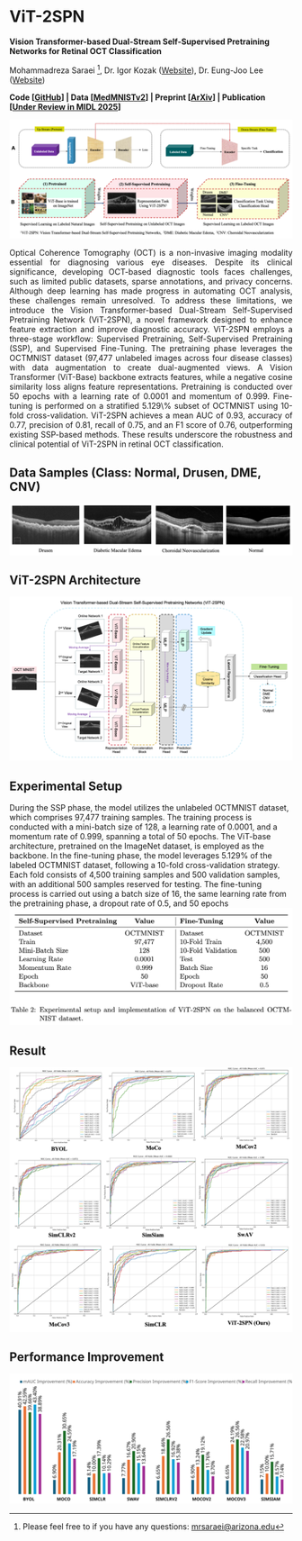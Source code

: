 # ViT-2SPN
**Vision Transformer-based Dual-Stream Self-Supervised Pretraining Networks for Retinal OCT Classification**

Mohammadreza Saraei [^1], Dr. Igor Kozak ([Website](https://doctors.bannerhealth.com/provider/igor-kozak/2955460?utm_source=gmb&utm_medium=listing&utm_campaign=doc_onlinescheduling&y_source=1_MTA1NzIwNTgzMy03MTUtbG9jYXRpb24ud2Vic2l0ZQ%3D%3D)), Dr. Eung-Joo Lee ([Website](https://www.brunel.ac.uk/people/sebelan-danishvar](https://ece.engineering.arizona.edu/faculty-staff/faculty/eung-joo-lee)))

**Code [[GitHub](https://github.com/mrsaraei/ViT-2SPN/tree/main)] | Data [[MedMNISTv2](https://github.com/MedMNIST/MedMNIST)] | Preprint [[ArXiv](https://doi.org/10.48550/arXiv.2501.17260)] | Publication [[Under Review in MIDL 2025](https://openreview.net/forum?id=2dJkEBWyOE&noteId=2dJkEBWyOE)]**

![SSP Approach](https://github.com/mrsaraei/ViT-2SPN/blob/536d76cd13d13e683cb47f23da126d67d88b7928/figures/Fig_1-1.svg)

<p align='justify'>Optical Coherence Tomography (OCT) is a non-invasive imaging modality essential for diagnosing various eye diseases. Despite its clinical significance, developing OCT-based diagnostic tools faces challenges, such as limited public datasets, sparse annotations, and privacy concerns. Although deep learning has made progress in automating OCT analysis, these challenges remain unresolved. To address these limitations, we introduce the Vision Transformer-based Dual-Stream Self-Supervised Pretraining Network (ViT-2SPN), a novel framework designed to enhance feature extraction and improve diagnostic accuracy. ViT-2SPN employs a three-stage workflow: Supervised Pretraining, Self-Supervised Pretraining (SSP), and Supervised Fine-Tuning. The pretraining phase leverages the OCTMNIST dataset (97,477 unlabeled images across four disease classes) with data augmentation to create dual-augmented views. A Vision Transformer (ViT-Base) backbone extracts features, while a negative cosine similarity loss aligns feature representations. Pretraining is conducted over 50 epochs with a learning rate of 0.0001 and momentum of 0.999. Fine-tuning is performed on a stratified 5.129\% subset of OCTMNIST using 10-fold cross-validation. ViT-2SPN achieves a mean AUC of 0.93, accuracy of 0.77, precision of 0.81, recall of 0.75, and an F1 score of 0.76, outperforming existing SSP-based methods. These results underscore the robustness and clinical potential of ViT-2SPN in retinal OCT classification.</p>

## Data Samples (Class: Normal, Drusen, DME, CNV)
![ViT-2SPN Architecture](https://github.com/mrsaraei/ViT-2SPN/blob/7f74e36f5e2fe3a57ed47c0647571e0067ab9c40/figures/Fig_2-1.svg)

## ViT-2SPN Architecture
![ViT-2SPN Architecture](https://github.com/mrsaraei/ViT-2SPN/blob/7f74e36f5e2fe3a57ed47c0647571e0067ab9c40/figures/Fig_3-1.svg)

## Experimental Setup
During the SSP phase, the model utilizes the unlabeled OCTMNIST dataset, which comprises 97,477 training samples. The training process is conducted with a mini-batch size of 128, a learning rate of 0.0001, and a momentum rate of 0.999, spanning a total of 50 epochs. The ViT-base architecture, pretrained on the ImageNet dataset, is employed as the backbone. In the fine-tuning phase, the model leverages 5.129\% of the labeled OCTMNIST dataset, following a 10-fold cross-validation strategy. Each fold consists of 4,500 training samples and 500 validation samples, with an additional 500 samples reserved for testing. The fine-tuning process is carried out using a batch size of 16, the same learning rate from the pretraining phase, a dropout rate of 0.5, and 50 epochs
![Experimental Setup](https://github.com/mrsaraei/ViT-2SPN/blob/071fe697c89e938d2c8f74d5dd2399893c5098ca/figures/Fig_11-1.svg)

## Result
![AUC Curve](https://github.com/mrsaraei/ViT-2SPN/blob/dd8e708ce14316ae11113fe5657a37c633a48bca/figures/Fig_5-1.svg)

## Performance Improvement
![Performance Improvement](https://github.com/mrsaraei/ViT-2SPN/blob/2dd568836e7b9c49969ce03d7bef83bc20cb0e8b/figures/Fig_7.svg)


[^1]: Please feel free to if you have any questions: mrsaraei@arizona.edu 
